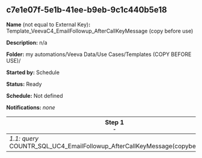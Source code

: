 ## c7e1e07f-5e1b-41ee-b9eb-9c1c440b5e18

**Name** (not equal to External Key)**:** Template_VeevaC4_EmailFollowup_AfterCallKeyMessage  (copy before use)

**Description:** n/a

**Folder:** my automations/Veeva Data/Use Cases/Templates (COPY BEFORE USE)/

**Started by:** Schedule

**Status:** Ready

**Schedule:** Not defined

**Notifications:** _none_


| Step 1<br>_<small>-</small>_ |
| --- |
| _1.1: query_<br>COUNTR_SQL_UC4_EmailFollowup_AfterCallKeyMessage(copybeforeuse) |

